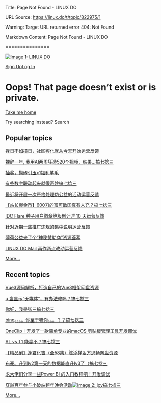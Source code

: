 Title: Page Not Found - LINUX DO

URL Source: https://linux.do/t/topic/822975/1

Warning: Target URL returned error 404: Not Found

Markdown Content:
Page Not Found - LINUX DO

===============

[![Image 1: LINUX DO](https://linux.do/uploads/default/original/4X/d/1/4/d146c68151340881c884d95e0da4acdf369258c6.png)](https://linux.do/)

[Sign Up](https://linux.do/signup)[Log In](https://linux.do/login)

Oops! That page doesn’t exist or is private.
============================================

[Take me home](https://linux.do/)

Try searching instead? Search

Popular topics
--------------

[择日不如撞日，社区孵化就从今天开始](https://linux.do/t/topic/1039951)[运营反馈](https://linux.do/c/feedback/2)

[裸辞一年, 我用AI两周狂造520个视频，结果…](https://linux.do/t/topic/997596)[搞七捻三](https://linux.do/c/gossip/11)

[抽奖，抛砖引玉x1](https://linux.do/t/topic/1066223)[福利羊毛](https://linux.do/c/welfare/36)

[有些数字联动起来就很奇妙](https://linux.do/t/topic/1065896)[搞七捻三](https://linux.do/c/gossip/11)

[最近将开展一次严格处理伪公益的活动](https://linux.do/t/topic/1083555)[运营反馈](https://linux.do/c/feedback/2)

[【站长爆金币】600刀的富可敌国真有人充？](https://linux.do/t/topic/1054658)[搞七捻三](https://linux.do/c/gossip/11)

[IDC Flare 种子用户徽章绝版倒计时 10 天](https://linux.do/t/topic/1019009)[运营反馈](https://linux.do/c/feedback/2)

[针对近期一些推广违规的集中说明](https://linux.do/t/topic/991874)[运营反馈](https://linux.do/c/feedback/2)

[薄荷公益来了个“神秘赞助商”](https://linux.do/t/topic/1040398)[资源荟萃](https://linux.do/c/resource/14)

[LINUX DO Mail 再作两点改动](https://linux.do/t/topic/1044408)[运营反馈](https://linux.do/c/feedback/2)

[More…](https://linux.do/top)

Recent topics
-------------

[Vue3源码解析，打造自己的Vue3框架](https://linux.do/t/topic/1090576)[网盘资源](https://linux.do/c/resource/cloud-asset/94)

[u 盘显示“无媒体”，有办法修吗？](https://linux.do/t/topic/1090571)[搞七捻三](https://linux.do/c/gossip/11)

[你好，我是张三](https://linux.do/t/topic/1090565)[搞七捻三](https://linux.do/c/gossip/11)

[bing。。。。你至于嘛你。。。？？](https://linux.do/t/topic/1090563)[搞七捻三](https://linux.do/c/gossip/11)

[OneClip｜开发了一款简单专业的macOS 剪贴板管理工具](https://linux.do/t/topic/1090560)[开发调优](https://linux.do/c/develop/4)

[AL vs T1 能赢不？](https://linux.do/t/topic/1090556)[搞七捻三](https://linux.do/c/gossip/11)

[【精品剧】逢君化吉（全58集）陈添祥＆方思畅](https://linux.do/t/topic/1090553)[网盘资源](https://linux.do/c/resource/cloud-asset/94)

[布豪、升到lv2第一天的数据能直升lv3了（](https://linux.do/t/topic/1090552)[搞七捻三](https://linux.do/c/gossip/11)

[求大佬们分享一些Power BI 的入门教程吧！](https://linux.do/t/topic/1090550)[开发调优](https://linux.do/c/develop/4)

[穿越百年参与小破站跨年晚会活动![Image 2: joy](https://linux.do/images/emoji/twemoji/joy.png?v=15)](https://linux.do/t/topic/1090545)[搞七捻三](https://linux.do/c/gossip/11)

[More…](https://linux.do/latest)
